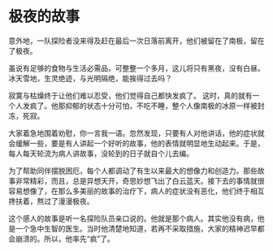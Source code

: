 # 极夜的故事

意外地，一队探险者没来得及赶在最后一次日落前离开，他们被留在了南极，留在了极夜。 

虽说有足够的食物与生活必需品，可整整一个多月，这儿将只有黑夜，没有白昼。冰天雪地，生灵绝迹，与光明隔绝，能挨得过去吗？ 

寂寞与枯燥终于让他们难以忍受，他们觉得自己都快发疯了。 这时，真的就有一个人发疯了。他那抑郁的状态十分可怕，不吃不睡，整个人像南极的冰原一样被封冻，死寂。 

大家着急地围着劝慰，你一言我一语。忽然发现，只要有人对他讲话，他的症状就会缓解一些，要是有人讲起一个好听的故事，他的表情就明显地生动起来。于是，每人每天轮流为病人讲故事，没轮到的日子就自个儿去编。 

为了帮助同伴摆脱困厄，每个人都调动了有生以来最大的想像力和创造力。那些故事非常精彩，而且，总是异想天开，奇思妙想飞出了白云蓝天。接下去的事情就很容易想像了，在那么多美丽的故事的治疗下，病人的症状没有恶化，他们终于相互搀扶着，熬过了漫漫极夜。 

这个感人的故事是听一名探险队员亲口说的。他就是那个病人。其实他没有病，他是一个急中生智的医生。当时他清楚地知道，若再不采取措施，大家的精神迟早都会崩溃的。所以，他率先“疯”了。
 